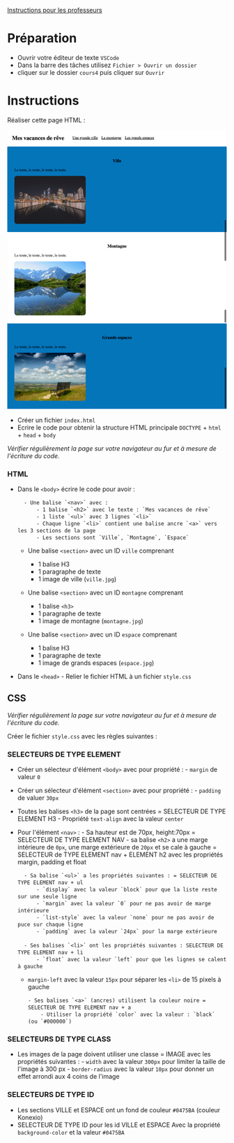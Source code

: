[Instructions pour les professeurs](./formateur.md)

# Préparation

- Ouvrir votre éditeur de texte `VSCode`
- Dans la barre des tâches utilisez `Fichier > Ouvrir un dossier`
- cliquer sur le dossier `cours4` puis cliquer sur `Ouvrir`

# Instructions

Réaliser cette page HTML :

![resultat](./resultat.png)

- Créer un fichier `index.html`
- Ecrire le code pour obtenir la structure HTML principale
  `DOCTYPE` + `html` + `head` + `body`

_Vérifier régulièrement la page sur votre navigateur au fur et à mesure de l'écriture du code._

### HTML

- Dans le `<body>` écrire le code pour avoir :

      	- Une balise `<nav>` avec :
      		- 1 balise `<h2>` avec le texte : `Mes vacances de rêve`
      		- 1 liste `<ul>` avec 3 lignes `<li>`
      		- Chaque ligne `<li>` contient une balise ancre `<a>` vers les 3 sections de la page
      		- Les sections sont `Ville`, `Montagne`, `Espace`


    - Une balise `<section>` avec un ID `ville` comprenant
    	- 1 balise H3
    	- 1 paragraphe de texte
    	- 1 image de ville (`ville.jpg`)


    - Une balise `<section>` avec un ID `montagne` comprenant
    	- 1 balise `<h3>`
    	- 1 paragraphe de texte
    	- 1 image de montagne (`montagne.jpg`)

    - Une balise `<section>` avec un ID `espace` comprenant
    	- 1 balise H3
    	- 1 paragraphe de texte
    	- 1 image de grands espaces (`espace.jpg`)

- Dans le `<head>` - Relier le fichier HTML à un fichier `style.css`

## CSS

_Vérifier régulièrement la page sur votre navigateur au fur et à mesure de l'écriture du code._

Créer le fichier `style.css` avec les règles suivantes :

### SELECTEURS DE TYPE ELEMENT

- Créer un sélecteur d'élément `<body>` avec pour propriété : - `margin` de valeur `0`

- Créer un sélecteur d'élément `<section>` avec pour propriété : - `padding` de valuer `30px`

- Toutes les balises `<h3>` de la page sont centrées = SELECTEUR DE TYPE ELEMENT H3 - Propriété `text-align` avec la valeur `center`

- Pour l'élément `<nav>` : - Sa hauteur est de 70px, height:70px = SELECTEUR DE TYPE ELEMENT NAV - sa balise `<h2>` a une marge intérieure de `0px`, une marge extérieure de `20px` et se cale à gauche = SELECTEUR de TYPE ELEMENT nav + ELEMENT h2 avec les propriétés margin, padding et float

      	- Sa balise `<ul>` a les propriétés suivantes : = SELECTEUR DE TYPE ELEMENT nav + ul
      		- `display` avec la valeur `block` pour que la liste reste sur une seule ligne
      		- `margin` avec la valeur `0` pour ne pas avoir de marge intérieure
      		- `list-style` avec la valeur `none` pour ne pas avoir de puce sur chaque ligne
      		- `padding` avec la valeur `24px` pour la marge extérieure

      	- Ses balises `<li>` ont les propriétés suivantes : SELECTEUR DE TYPE ELEMENT nav + li
      		- `float` avec la valeur `left` pour que les lignes se calent à gauche

  - `margin-left` avec la valeur `15px` pour séparer les `<li>` de 15 pixels à gauche

        - Ses balises `<a>` (ancres) utilisent la couleur noire = SELECTEUR DE TYPE ELEMENT nav + a
        	- Utiliser la propriété `color` avec la valeur : `black` (ou `#000000`)

### SELECTEURS DE TYPE CLASS

- Les images de la page doivent utiliser une classe = IMAGE avec les propriétés suivantes : - `width` avec la valeur `300px` pour limiter la taille de l'image à 300 px - `border-radius` avec la valeur `10px` pour donner un effet arrondi aux 4 coins de l'image

### SELECTEURS DE TYPE ID

- Les sections VILLE et ESPACE ont un fond de couleur `#0475BA` (couleur Konexio)
- SELECTEUR DE TYPE ID pour les id VILLE et ESPACE
  Avec la propriété `background-color` et la valeur `#0475BA`
